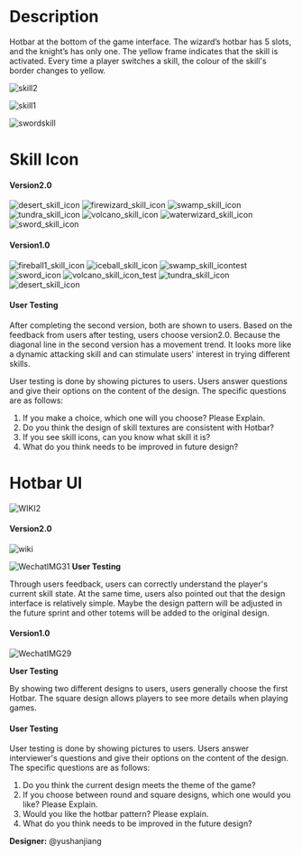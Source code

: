 # **Description**

Hotbar at the bottom of the game interface. The wizard’s hotbar has 5 slots, and the knight’s has only one. The yellow frame indicates that the skill is activated. Every time a player switches a skill, the colour of the skill's border changes to yellow. 

![skill2](uploads/a6111c0979945710d525fdaf74331703/skill2.png)

![skill1](uploads/9a2517ca79a4629fdeb5a4bc7f959c00/skill1.png)

![swordskill](uploads/6b913a1201b8b8a68953752fb3c0a87e/swordskill.png)

# **Skill Icon**

#### **Version2.0**

![desert_skill_icon](uploads/07cfa7f3ccb48fc66c1fddde95f8cd09/desert_skill_icon.png)
![firewizard_skill_icon](uploads/8e183c39f18d1389c8b2f55465410fac/firewizard_skill_icon.png)
![swamp_skill_icon](uploads/4b01c5b690124eb84391146b23cdb175/swamp_skill_icon.png)
![tundra_skill_icon](uploads/2e65f0061e077effcb78ffe80d47a951/tundra_skill_icon.png)
![volcano_skill_icon](uploads/d4dcd8ef2f165b915046768eb3643796/volcano_skill_icon.png)
![waterwizard_skill_icon](uploads/62400f6d9b8303fd4712b5fdb40ad05e/waterwizard_skill_icon.png)
![sword_skill_icon](uploads/c1c07280210438666f4a865da5f4c0e5/sword_skill_icon.png)

#### **Version1.0**
![fireball1_skill_icon](uploads/a252e0d8104da1b58fce31ba5980ace7/fireball1_skill_icon.png)
![iceball_skill_icon](uploads/8fbe38e8b0e030d6dab0fbdae2e7f78c/iceball_skill_icon.png)
![swamp_skill_icontest](uploads/5fee3e0fa2c27fbc915d2aa51b592fd5/swamp_skill_icontest.png)
![sword_icon](uploads/54901aff407af76b330255c8c6753857/sword_icon.png)
![volcano_skill_icon_test](uploads/5311e75ce7faa8033d999720d6bf5efb/volcano_skill_icon_test.png)
![tundra_skill_icon](uploads/2e65f0061e077effcb78ffe80d47a951/tundra_skill_icon.png)
![desert_skill_icon](uploads/6db0cdc461fd5b58fb42ac88be630452/desert_skill_icon.png)

#### **User Testing**

After completing the second version, both are shown to users. Based on the feedback from users after testing, users choose version2.0. Because the diagonal line in the second version has a movement trend. It looks more like a dynamic attacking skill and can stimulate users' interest in trying different skills.

User testing is done by showing pictures to users. Users answer questions and give their options on the content of the design. The specific questions are as follows:

1. If you make a choice, which one will you choose? Please Explain. 
2. Do you think the design of skill textures are consistent with Hotbar?
3. If you see skill icons, can you know what skill it is?
4. What do you think needs to be improved in future design?

# **Hotbar UI**

![WIKI2](uploads/d9cae3ba609d71705a93f8bbe15eed1c/WIKI2.png)

#### **Version2.0**
![wiki](uploads/00a13078b1663f79c8436d9b1a670322/wiki.png)

![WechatIMG31](uploads/45bd944c3b1d29085031cea8a5cf64d1/WechatIMG31.jpeg)
**User Testing**

Through users feedback, users can correctly understand the player's current skill state. At the same time, users also pointed out that the design interface is relatively simple. Maybe the design pattern will be adjusted in the future sprint and other totems will be added to the original design. 

#### **Version1.0**
![WechatIMG29](uploads/8ad591c03aa4cfcc28980ab148df4293/WechatIMG29.jpeg)

**User Testing**

By showing two different designs to users, users generally choose the first Hotbar. The square design allows players to see more details when playing games. 

#### **User Testing**
User testing is done by showing pictures to users. Users answer interviewer's questions and give their options on the content of the design. The specific questions are as follows:

1. Do you think the current design meets the theme of the game?
2. If you choose between round and square designs, which one would you like? Please Explain.
3. Would you like the hotbar pattern? Please explain. 
4. What do you think needs to be improved in the future design?

**Designer:** @yushanjiang 
